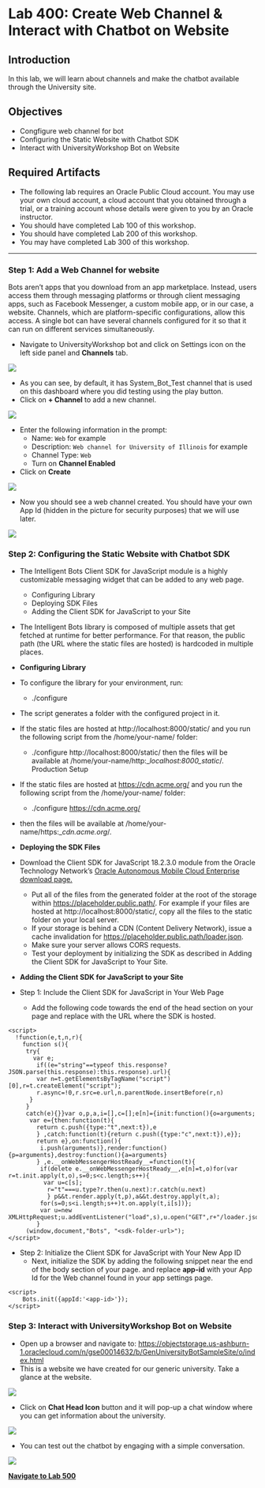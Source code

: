 # Lab 400: Create Web Channel & Interact with Chatbot on Website
## Introduction
In this lab, we will learn about channels and make the chatbot available through the University site.

## Objectives
- Congfigure web channel for bot
- Configuring the Static Website with Chatbot SDK 
- Interact with UniversityWorkshop Bot on Website

## Required Artifacts
- The following lab requires an Oracle Public Cloud account. You may use your own cloud account, a cloud account that you obtained through a trial, or a training account whose details were given to you by an Oracle instructor.
- You should have completed Lab 100 of this workshop.
- You should have completed Lab 200 of this workshop.
- You may have completed Lab 300 of this workshop.

---
### Step 1: Add a Web Channel for website
Bots aren’t apps that you download from an app marketplace. Instead, users access them through messaging platforms or through client messaging apps, such as Facebook Messenger, a custom mobile app, or in our case, a website. Channels, which are platform-specific configurations, allow this access. A single bot can have several channels configured for it so that it can run on different services simultaneously.

- Navigate to UniversityWorkshop bot and click on Settings icon on the left side panel and **Channels** tab.

![](./images/400/1.png)

- As you can see, by default, it has System_Bot_Test channel that is used on this dashboard where you did testing using the play button. 
- Click on **+ Channel** to add a new channel.

![](./images/400/2.png)

- Enter the following information in the prompt:
    - Name: `Web` for example
    - Description: `Web channel for University of Illinois` for example
    - Channel Type: `Web`
    - Turn on **Channel Enabled**
- Click on **Create**

![](./images/400/3.png)

- Now you should see a web channel created. You should have your own App Id (hidden in the picture for security purposes) that we will use later.

![](./images/400/4.png)

### Step 2: Configuring the Static Website with Chatbot SDK
- The Intelligent Bots Client SDK for JavaScript module is a highly customizable messaging widget that can be added to any web page.
    - Configuring Library
    - Deploying SDK Files
    - Adding the Client SDK for JavaScript to your Site
- The Intelligent Bots library is composed of multiple assets that get fetched at runtime for better performance. For that reason, the public path (the URL where the static files are hosted) is hardcoded in multiple places.

- **Configuring Library**
- To configure the library for your environment, run:
    - ./configure 
- The script generates a folder with the configured project in it.
- If the static files are hosted at http://localhost:8000/static/ and you run the following script from the /home/your-name/ folder:
    - ./configure http://localhost:8000/static/
then the files will be available at /home/your-name/http:__localhost:8000_static_/.
Production Setup
- If the static files are hosted at https://cdn.acme.org/ and you run the following script from the /home/your-name/ folder:
    -   ./configure https://cdn.acme.org/
- then the files will be available at /home/your-name/https:__cdn.acme.org_/.

- **Deploying the SDK Files**
- Download the Client SDK for JavaScript 18.2.3.0 module from the Oracle Technology Network’s <a href="http://www.oracle.com/technetwork/topics/cloud/downloads/amce-downloads-4478270.html">Oracle Autonomous Mobile Cloud Enterprise download page.</a>
    - Put all of the files from the generated folder at the root of the storage within https://placeholder.public.path/. For example if your files are hosted at http://localhost:8000/static/, copy all the files to the static folder on your local server.
    - If your storage is behind a CDN (Content Delivery Network), issue a cache invalidation for https://placeholder.public.path/loader.json.
    - Make sure your server allows CORS requests.
    - Test your deployment by initializing the SDK as described in Adding the Client SDK for JavaScript to Your Site.

- **Adding the Client SDK for JavaScript to your Site**
- Step 1: Include the Client SDK for JavaScript in Your Web Page
    - Add the following code towards the end of the head section on your page and replace <sdk-folder-url> with the URL where the SDK is hosted.
    
```
<script> 
  !function(e,t,n,r){ 
    function s(){
     try{
       var e;
        if((e="string"==typeof this.response?JSON.parse(this.response):this.response).url){
        var n=t.getElementsByTagName("script")[0],r=t.createElement("script");
        r.async=!0,r.src=e.url,n.parentNode.insertBefore(r,n)
      }
     }
     catch(e){}}var o,p,a,i=[],c=[];e[n]={init:function(){o=arguments;
      var e={then:function(t){
        return c.push({type:"t",next:t}),e
        } ,catch:function(t){return c.push({type:"c",next:t}),e}};
        return e},on:function(){
         i.push(arguments)},render:function(){p=arguments},destroy:function(){a=arguments}
        } ,e.__onWebMessengerHostReady__=function(t){
         if(delete e.__onWebMessengerHostReady__,e[n]=t,o)for(var r=t.init.apply(t,o),s=0;s<c.length;s++){
          var u=c[s];
           r="t"===u.type?r.then(u.next):r.catch(u.next)
           } p&&t.render.apply(t,p),a&&t.destroy.apply(t,a);
         for(s=0;s<i.length;s++)t.on.apply(t,i[s])};
         var u=new XMLHttpRequest;u.addEventListener("load",s),u.open("GET",r+"/loader.json",!0),u.responseType="json",u.send() 
        }
     (window,document,"Bots", "<sdk-folder-url>"); 
</script>

```

- Step 2: Initialize the Client SDK for JavaScript with Your New App ID
    - Next, initialize the SDK by adding the following snippet near the end of the body section of your page. and replace **app-id** with your App Id for the Web channel found in your app settings page.

```
<script>
    Bots.init({appId:'<app-id>'});
</script>

```

### Step 3: Interact with UniversityWorkshop Bot on Website
- Open up a browser and navigate to: https://objectstorage.us-ashburn-1.oraclecloud.com/n/gse00014632/b/GenUniversityBotSampleSite/o/index.html
- This is a website we have created for our generic university. Take a glance at the website. 

![](./images/400/7.png)

- Click on **Chat Head Icon** button and it will pop-up a chat window where you can get information about the university.

![](./images/400/8.png)

- You can test out the chatbot by engaging with a simple conversation.

![](./images/400/9.png)

**[Navigate to Lab 500](Lab500.md)**
